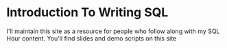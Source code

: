 # Introduction To Writing SQL
I'll maintain this site as a resource for people who follow along with my SQL Hour content. You'll find slides and demo scripts on this site
